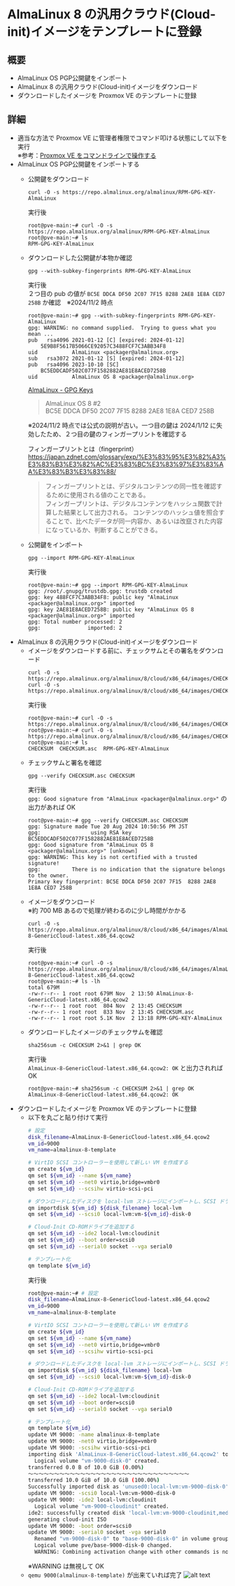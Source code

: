 # AlmaLinux 8 の汎用クラウド(Cloud-init)イメージをテンプレートに登録

## 概要
* AlmaLinux OS PGP公開鍵をインポート
* AlmaLinux 8 の汎用クラウド(Cloud-init)イメージをダウンロード
* ダウンロードしたイメージを Proxmox VE のテンプレートに登録

## 詳細
* 適当な方法で Proxmox VE に管理者権限でコマンド叩ける状態にして以下を実行  
※参考：[Proxmox VE をコマンドラインで操作する](https://github.com/Tobotobo/proxmox-ve_instlal_memo?tab=readme-ov-file#proxmox-ve-%E3%82%92%E3%82%B3%E3%83%9E%E3%83%B3%E3%83%89%E3%83%A9%E3%82%A4%E3%83%B3%E3%81%A7%E6%93%8D%E4%BD%9C%E3%81%99%E3%82%8B)  
* AlmaLinux OS PGP公開鍵をインポートする
    * 公開鍵をダウンロード
        ```
        curl -O -s https://repo.almalinux.org/almalinux/RPM-GPG-KEY-AlmaLinux
        ```
        実行後
        ```
        root@pve-main:~# curl -O -s https://repo.almalinux.org/almalinux/RPM-GPG-KEY-AlmaLinux
        root@pve-main:~# ls
        RPM-GPG-KEY-AlmaLinux
        ```
    * ダウンロードした公開鍵が本物か確認  
        ```
        gpg --with-subkey-fingerprints RPM-GPG-KEY-AlmaLinux
        ```
        実行後  
        ２つ目の pub の値が `BC5E DDCA DF50 2C07 7F15 8288 2AE8 1E8A CED7 258B` か確認　※2024/11/2 時点
        ```
        root@pve-main:~# gpg --with-subkey-fingerprints RPM-GPG-KEY-AlmaLinux
        gpg: WARNING: no command supplied.  Trying to guess what you mean ...
        pub   rsa4096 2021-01-12 [C] [expired: 2024-01-12]
            5E9B8F5617B5066CE92057C3488FCF7C3ABB34F8
        uid           AlmaLinux <packager@almalinux.org>
        sub   rsa3072 2021-01-12 [S] [expired: 2024-01-12]
        pub   rsa4096 2023-10-10 [SC]
            BC5EDDCADF502C077F1582882AE81E8ACED7258B
        uid           AlmaLinux OS 8 <packager@almalinux.org>
        ```
        [AlmaLinux - GPG Keys](https://almalinux.org/security/)  
        > AlmaLinux OS 8 #2  
        > BC5E DDCA DF50 2C07 7F15 8288 2AE8 1E8A CED7 258B  

        ※2024/11/2 時点では公式の説明が古い。一つ目の鍵は 2024/1/12 に失効したため、２つ目の鍵のフィンガープリントを確認する  

        フィンガープリントとは（fingerprint）  
        https://japan.zdnet.com/glossary/exp/%E3%83%95%E3%82%A3%E3%83%B3%E3%82%AC%E3%83%BC%E3%83%97%E3%83%AA%E3%83%B3%E3%83%88/  
        > フィンガープリントとは、デジタルコンテンツの同一性を確認するために使用される値のことである。  
        > フィンガープリントは、デジタルコンテンツをハッシュ関数で計算した結果として出力される。 コンテンツのハッシュ値を照合することで、比べたデータが同一内容か、あるいは改竄された内容になっているか、判断することができる。
    * 公開鍵をインポート
        ```
        gpg --import RPM-GPG-KEY-AlmaLinux
        ```
        実行後
        ```
        root@pve-main:~# gpg --import RPM-GPG-KEY-AlmaLinux
        gpg: /root/.gnupg/trustdb.gpg: trustdb created
        gpg: key 488FCF7C3ABB34F8: public key "AlmaLinux <packager@almalinux.org>" imported
        gpg: key 2AE81E8ACED7258B: public key "AlmaLinux OS 8 <packager@almalinux.org>" imported
        gpg: Total number processed: 2
        gpg:               imported: 2
        ```
* AlmaLinux 8 の汎用クラウド(Cloud-init)イメージをダウンロード
    * イメージをダウンロードする前に、チェックサムとその署名をダウンロード
        ```
        curl -O -s https://repo.almalinux.org/almalinux/8/cloud/x86_64/images/CHECKSUM
        curl -O -s https://repo.almalinux.org/almalinux/8/cloud/x86_64/images/CHECKSUM.asc
        ```
        実行後
        ```
        root@pve-main:~# curl -O -s https://repo.almalinux.org/almalinux/8/cloud/x86_64/images/CHECKSUM
        root@pve-main:~# curl -O -s https://repo.almalinux.org/almalinux/8/cloud/x86_64/images/CHECKSUM.asc
        root@pve-main:~# ls
        CHECKSUM  CHECKSUM.asc  RPM-GPG-KEY-AlmaLinux
        ```
    * チェックサムと署名を確認  
        ```
        gpg --verify CHECKSUM.asc CHECKSUM
        ```
        実行後  
        `gpg: Good signature from "AlmaLinux <packager@almalinux.org>"` の出力があれば OK  
        ```
        root@pve-main:~# gpg --verify CHECKSUM.asc CHECKSUM
        gpg: Signature made Tue 20 Aug 2024 10:50:56 PM JST
        gpg:                using RSA key BC5EDDCADF502C077F1582882AE81E8ACED7258B
        gpg: Good signature from "AlmaLinux OS 8 <packager@almalinux.org>" [unknown]
        gpg: WARNING: This key is not certified with a trusted signature!
        gpg:          There is no indication that the signature belongs to the owner.
        Primary key fingerprint: BC5E DDCA DF50 2C07 7F15  8288 2AE8 1E8A CED7 258B
        ```
    * イメージをダウンロード  
        ※約 700 MB あるので処理が終わるのに少し時間がかかる
        ```
        curl -O -s https://repo.almalinux.org/almalinux/8/cloud/x86_64/images/AlmaLinux-8-GenericCloud-latest.x86_64.qcow2
        ```
        実行後
        ```
        root@pve-main:~# curl -O -s https://repo.almalinux.org/almalinux/8/cloud/x86_64/images/AlmaLinux-8-GenericCloud-latest.x86_64.qcow2
        root@pve-main:~# ls -lh
        total 679M
        -rw-r--r-- 1 root root 679M Nov  2 13:50 AlmaLinux-8-GenericCloud-latest.x86_64.qcow2
        -rw-r--r-- 1 root root  804 Nov  2 13:45 CHECKSUM
        -rw-r--r-- 1 root root  833 Nov  2 13:45 CHECKSUM.asc
        -rw-r--r-- 1 root root 5.1K Nov  2 13:18 RPM-GPG-KEY-AlmaLinux
        ```
    * ダウンロードしたイメージのチェックサムを確認  
        ```
        sha256sum -c CHECKSUM 2>&1 | grep OK
        ```
        実行後  
        `AlmaLinux-8-GenericCloud-latest.x86_64.qcow2: OK` と出力されれば OK
        ```
        root@pve-main:~# sha256sum -c CHECKSUM 2>&1 | grep OK
        AlmaLinux-8-GenericCloud-latest.x86_64.qcow2: OK
        ```
* ダウンロードしたイメージを Proxmox VE のテンプレートに登録
    * 以下を丸ごと貼り付けて実行
        ```sh
        # 設定
        disk_filename=AlmaLinux-8-GenericCloud-latest.x86_64.qcow2
        vm_id=9000
        vm_name=almalinux-8-template

        # VirtIO SCSI コントローラーを使用して新しい VM を作成する
        qm create ${vm_id}
        qm set ${vm_id} --name ${vm_name}
        qm set ${vm_id} --net0 virtio,bridge=vmbr0
        qm set ${vm_id} --scsihw virtio-scsi-pci

        # ダウンロードしたディスクを local-lvm ストレージにインポートし、SCSI ドライブとして接続する
        qm importdisk ${vm_id} ${disk_filename} local-lvm
        qm set ${vm_id} --scsi0 local-lvm:vm-${vm_id}-disk-0

        # Cloud-Init CD-ROMドライブを追加する
        qm set ${vm_id} --ide2 local-lvm:cloudinit
        qm set ${vm_id} --boot order=scsi0
        qm set ${vm_id} --serial0 socket --vga serial0

        # テンプレート化
        qm template ${vm_id}
        ```
        実行後
        ```sh
        root@pve-main:~# # 設定
        disk_filename=AlmaLinux-8-GenericCloud-latest.x86_64.qcow2
        vm_id=9000
        vm_name=almalinux-8-template

        # VirtIO SCSI コントローラーを使用して新しい VM を作成する
        qm create ${vm_id}
        qm set ${vm_id} --name ${vm_name}
        qm set ${vm_id} --net0 virtio,bridge=vmbr0
        qm set ${vm_id} --scsihw virtio-scsi-pci

        # ダウンロードしたディスクを local-lvm ストレージにインポートし、SCSI ドライブとして接続する
        qm importdisk ${vm_id} ${disk_filename} local-lvm
        qm set ${vm_id} --scsi0 local-lvm:vm-${vm_id}-disk-0

        # Cloud-Init CD-ROMドライブを追加する
        qm set ${vm_id} --ide2 local-lvm:cloudinit
        qm set ${vm_id} --boot order=scsi0
        qm set ${vm_id} --serial0 socket --vga serial0

        # テンプレート化
        qm template ${vm_id}
        update VM 9000: -name almalinux-8-template
        update VM 9000: -net0 virtio,bridge=vmbr0
        update VM 9000: -scsihw virtio-scsi-pci
        importing disk 'AlmaLinux-8-GenericCloud-latest.x86_64.qcow2' to VM 9000 ...
          Logical volume "vm-9000-disk-0" created.
        transferred 0.0 B of 10.0 GiB (0.00%)
        〜〜〜〜〜〜〜〜〜〜〜〜〜〜〜〜〜〜〜〜〜〜〜〜〜〜〜〜〜〜〜
        transferred 10.0 GiB of 10.0 GiB (100.00%)
        Successfully imported disk as 'unused0:local-lvm:vm-9000-disk-0'
        update VM 9000: -scsi0 local-lvm:vm-9000-disk-0
        update VM 9000: -ide2 local-lvm:cloudinit
          Logical volume "vm-9000-cloudinit" created.
        ide2: successfully created disk 'local-lvm:vm-9000-cloudinit,media=cdrom'
        generating cloud-init ISO
        update VM 9000: -boot order=scsi0
        update VM 9000: -serial0 socket -vga serial0
          Renamed "vm-9000-disk-0" to "base-9000-disk-0" in volume group "pve"
          Logical volume pve/base-9000-disk-0 changed.
          WARNING: Combining activation change with other commands is not advised.
        ```
        ※WARNING は無視して OK
    * `qemu 9000(almalinux-8-template)` が出来ていれば完了
        ![alt text](images/001_create_template_almalinux_8_cloud_image/image.png)
